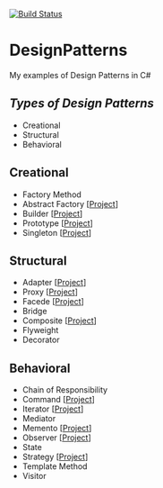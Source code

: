 [![Build Status](https://travis-ci.com/ibrahimatay/DesignPatterns.svg?branch=master)](https://travis-ci.com/ibrahimatay/DesignPatterns)

# DesignPatterns
My examples of Design Patterns in C#

***Types of Design Patterns***
--
- Creational
- Structural
- Behavioral

**Creational**
--
- Factory Method 
- Abstract Factory [[Project](https://github.com/ibrahimatay/DesignPatterns/tree/master/DesignPatterns.AbstractFactory)]
- Builder [[Project](https://github.com/ibrahimatay/DesignPatterns/tree/master/DesignPatterns.Builder)]
- Prototype [[Project](https://github.com/ibrahimatay/DesignPatterns/tree/master/DesignPatterns.Prototype)]
- Singleton [[Project](https://github.com/ibrahimatay/DesignPatterns/tree/master/DesignPatterns.Singleton)]

**Structural**
--
- Adapter [[Project](https://github.com/ibrahimatay/DesignPatterns/tree/master/DesignPatterns.Adapter)]
- Proxy [[Project](https://github.com/ibrahimatay/DesignPatterns/tree/master/DesignPatterns.Proxy)]
- Facede [[Project](https://github.com/ibrahimatay/DesignPatterns/tree/master/DesignPatterns.Facade)]
- Bridge
- Composite [[Project](https://github.com/ibrahimatay/DesignPatterns/tree/master/DesignPatterns.Composite)]
- Flyweight
- Decorator

**Behavioral**
--
- Chain of Responsibility
- Command [[Project](https://github.com/ibrahimatay/DesignPatterns/tree/master/DesignPatterns.Command)]
- Iterator [[Project](https://github.com/ibrahimatay/DesignPatterns/tree/master/DesignPatterns.Iterator)]
- Mediator
- Memento [[Project](https://github.com/ibrahimatay/DesignPatterns/tree/master/DesignPatterns.Memento)]
- Observer [[Project](https://github.com/ibrahimatay/DesignPatterns/tree/master/DesignPatterns.Observer)]
- State
- Strategy [[Project](https://github.com/ibrahimatay/DesignPatterns/tree/master/DesignPatterns.Strategy)]
- Template Method
- Visitor




